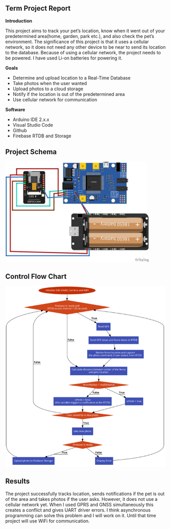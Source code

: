 ﻿## Term Project Report


**Introduction**

This project aims to track your pet’s location, know when it went out of your predetermined area(home, garden, park etc.), and also check the pet’s environment. The significance of this project is that it uses a cellular network, so it does not need any other device to be near to send its location to the database. Because of using a cellular network, the project needs to be powered. I have used Li-on batteries for powering it. 

**Goals**

- Determine and upload location to a Real-Time Database 
- Take photos when the user wanted 
- Upload photos to a cloud storage 
- Notify if the location is out of the predetermined area 
- Use cellular network for communication 

**Software**  

- Arduino IDE 2.x.x 
- Visual Studio Code 
- Github 
- Firebase RTDB and Storage 

## Project Schema

![](schema.png)

 ## Control Flow Chart 

![](controlFlow.png)

## Results 

The project successfully tracks location, sends notifications if the pet is out of the area and takes photos if the user asks. However, it does not use a cellular network yet. When I used GPRS and GNSS simultaneously this creates a conflict and gives UART driver errors. I think asynchronous programming can solve this problem and I will work on it. Until that time project will use WiFi for communication. 
